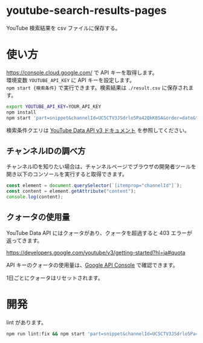 # youtube-search-results-pages

YouTube 検索結果を csv ファイルに保存する。

# 使い方

https://console.cloud.google.com/ で API キーを取得します。  
環境変数 `YOUTUBE_API_KEY` に API キーを設定します。  
`npm start {検索条件}` で実行できます。検索結果は `./result.csv` に保存されます。

```bash
export YOUTUBE_API_KEY=YOUR_API_KEY
npm install
npm start 'part=snippet&channelId=UC5CTV3JSdrlo5Pa42QkK8SA&order=date&type=video&maxResults=50'
```

検索条件クエリは [YouTube Data API v3 ドキュメント](https://developers.google.com/youtube/v3/docs/search/list?hl=ja) を参照してください。

## チャンネルIDの調べ方

チャンネルIDを知りたい場合は、チャンネルページでブラウザの開発者ツールを開き以下のコンソールを実行すると取得できます。

```js
const element = document.querySelector(`[itemprop="channelId"]`);
const content = element.getAttribute("content");
console.log(content);
```

## クォータの使用量

YouTube Data API にはクォータがあり、クォータを超過すると 403 エラーが返ってきます。

https://developers.google.com/youtube/v3/getting-started?hl=ja#quota

API キーのクォータの使用量は、[Google API Console](https://console.cloud.google.com/apis/dashboard?hl=ja) で確認できます。  

1日ごとにクォータはリセットされます。

# 開発

lint があります。

```bash
npm run lint:fix && npm start 'part=snippet&channelId=UC5CTV3JSdrlo5Pa42QkK8SA&order=date&type=video&maxResults=50'
```
